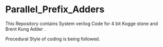 # Parallel_Prefix_Adders
This Repository contains System verilog Code for 4 bit Kogge stone  and Brent Kung Adder .

Procedural Style of coding is being followed.
